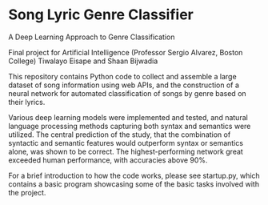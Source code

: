 # Song Lyric Genre Classifier
A Deep Learning Approach to Genre Classification

Final project for Artificial Intelligence (Professor Sergio Alvarez, Boston College) Tiwalayo Eisape and Shaan Bijwadia

This repository contains Python code to collect and assemble a large dataset of song information using web APIs, and the construction of a neural network for automated classification of songs by genre based on their lyrics.

Various deep learning models were implemented and tested, and natural language processing methods capturing both syntax and semantics were utilized.
The central prediction of the study, that the combination of syntactic and semantic features would outperform syntax or semantics alone, was shown to be correct. The highest-performing network great exceeded human performance, with accuracies above 90%.

For a brief introduction to how the code works, please see startup.py, which contains a basic program showcasing some of the basic tasks involved with the project.
